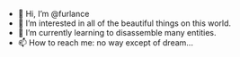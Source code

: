 - 👋 Hi, I’m @furlance
- 👀 I’m interested in all of the beautiful things on this world.
- 🌱 I’m currently learning to disassemble many entities.
- 📫 How to reach me: no way except of dream...

<!---
furlance/furlance is a ✨ special ✨ repository because its `README.md` (this file) appears on your GitHub profile.
You can click the Preview link to take a look at your changes.
--->
